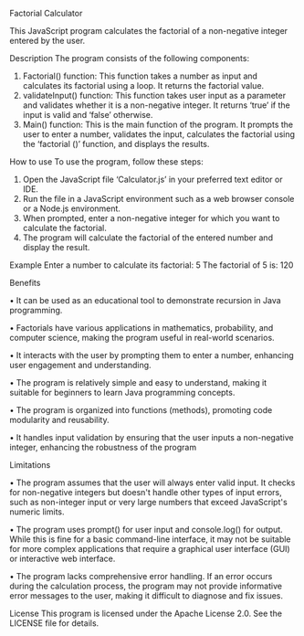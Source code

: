 Factorial Calculator

This JavaScript program calculates the factorial of a non-negative integer entered by the user. 

Description
The program consists of the following components: 
1.	Factorial() function: This function takes a number as input and calculates its factorial using a loop. It returns the factorial value. 
2.	validateInput() function: This function takes user input as a parameter and validates whether it is a non-negative integer. It returns ‘true’ if the input is valid and ‘false’ otherwise. 
3.	Main() function: This is the main function of the program. It prompts the user to enter a number, validates the input, calculates the factorial using the ‘factorial ()’ function, and displays the results. 

How to use
To use the program, follow these steps:

1. Open the JavaScript file ‘Calculator.js’ in your preferred text editor or IDE. 
2. Run the file in a JavaScript environment such as a web browser console or a Node.js environment.
3. When prompted, enter a non-negative integer for which you want to calculate the factorial. 
4. The program will calculate the factorial of the entered number and display the result. 

Example
Enter a number to calculate its factorial: 5
The factorial of 5 is: 120

Benefits 

•	It can be used as an educational tool to demonstrate recursion in Java programming.

•	Factorials have various applications in mathematics, probability, and computer science, making the program useful in real-world scenarios.

•	It interacts with the user by prompting them to enter a number, enhancing user engagement and understanding.

•	The program is relatively simple and easy to understand, making it suitable for beginners to learn Java programming concepts.

•	The program is organized into functions (methods), promoting code modularity and reusability.

•	It handles input validation by ensuring that the user inputs a non-negative integer, enhancing the robustness of the program

Limitations

•	The program assumes that the user will always enter valid input. It checks for non-negative integers but doesn't handle other types of input errors, such as non-integer input or very large numbers that exceed JavaScript's numeric limits.

•	The program uses prompt() for user input and console.log() for output. While this is fine for a basic command-line interface, it may not be suitable for more complex applications that require a graphical user interface (GUI) or interactive web interface.

•	The program lacks comprehensive error handling. If an error occurs during the calculation process, the program may not provide informative error messages to the user, making it difficult to diagnose and fix issues.


License
This program is licensed under the Apache License 2.0. See the LICENSE file for details.
